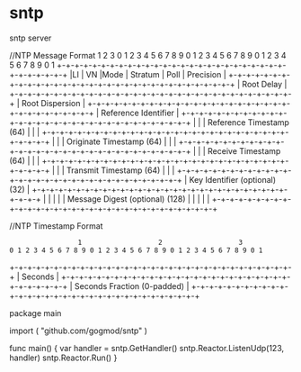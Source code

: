 # sntp
sntp server

//NTP Message Format
                  1                   2                   3
    0 1 2 3 4 5 6 7 8 9 0 1 2 3 4 5 6 7 8 9 0 1 2 3 4 5 6 7 8 9 0 1
   +-+-+-+-+-+-+-+-+-+-+-+-+-+-+-+-+-+-+-+-+-+-+-+-+-+-+-+-+-+-+-+-+
   |LI | VN  |Mode |    Stratum    |     Poll      |   Precision   |
   +-+-+-+-+-+-+-+-+-+-+-+-+-+-+-+-+-+-+-+-+-+-+-+-+-+-+-+-+-+-+-+-+
   |                          Root Delay                           |
   +-+-+-+-+-+-+-+-+-+-+-+-+-+-+-+-+-+-+-+-+-+-+-+-+-+-+-+-+-+-+-+-+
   |                       Root Dispersion                         |
   +-+-+-+-+-+-+-+-+-+-+-+-+-+-+-+-+-+-+-+-+-+-+-+-+-+-+-+-+-+-+-+-+
   |                     Reference Identifier                      |
   +-+-+-+-+-+-+-+-+-+-+-+-+-+-+-+-+-+-+-+-+-+-+-+-+-+-+-+-+-+-+-+-+
   |                                                               |
   |                   Reference Timestamp (64)                    |
   |                                                               |
   +-+-+-+-+-+-+-+-+-+-+-+-+-+-+-+-+-+-+-+-+-+-+-+-+-+-+-+-+-+-+-+-+
   |                                                               |
   |                   Originate Timestamp (64)                    |
   |                                                               |
   +-+-+-+-+-+-+-+-+-+-+-+-+-+-+-+-+-+-+-+-+-+-+-+-+-+-+-+-+-+-+-+-+
   |                                                               |
   |                    Receive Timestamp (64)                     |
   |                                                               |
   +-+-+-+-+-+-+-+-+-+-+-+-+-+-+-+-+-+-+-+-+-+-+-+-+-+-+-+-+-+-+-+-+
   |                                                               |
   |                    Transmit Timestamp (64)                    |
   |                                                               |
   +-+-+-+-+-+-+-+-+-+-+-+-+-+-+-+-+-+-+-+-+-+-+-+-+-+-+-+-+-+-+-+-+
   |                 Key Identifier (optional) (32)                |
   +-+-+-+-+-+-+-+-+-+-+-+-+-+-+-+-+-+-+-+-+-+-+-+-+-+-+-+-+-+-+-+-+
   |                                                               |
   |                                                               |
   |                 Message Digest (optional) (128)               |
   |                                                               |
   |                                                               |
   +-+-+-+-+-+-+-+-+-+-+-+-+-+-+-+-+-+-+-+-+-+-+-+-+-+-+-+-+-+-+-+-+


//NTP Timestamp Format

                     1                   2                   3
    0 1 2 3 4 5 6 7 8 9 0 1 2 3 4 5 6 7 8 9 0 1 2 3 4 5 6 7 8 9 0 1
   +-+-+-+-+-+-+-+-+-+-+-+-+-+-+-+-+-+-+-+-+-+-+-+-+-+-+-+-+-+-+-+-+
   |                           Seconds                             |
   +-+-+-+-+-+-+-+-+-+-+-+-+-+-+-+-+-+-+-+-+-+-+-+-+-+-+-+-+-+-+-+-+
   |                  Seconds Fraction (0-padded)                  |
   +-+-+-+-+-+-+-+-+-+-+-+-+-+-+-+-+-+-+-+-+-+-+-+-+-+-+-+-+-+-+-+-+


package main

import (
	"github.com/gogmod/sntp"
)

func main() {
	var handler = sntp.GetHandler()
	sntp.Reactor.ListenUdp(123, handler)
	sntp.Reactor.Run()
}
